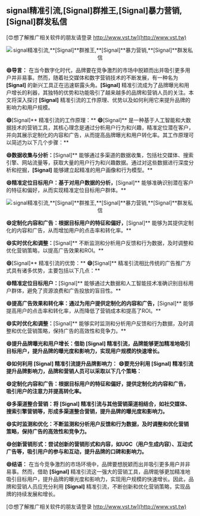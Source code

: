 ## **signal精准引流,**[Signal]**群推王,**[Signal]**暴力营销,**[Signal]**群发私信**

[😍想了解推广相关软件的朋友请登录 http://www.vst.tw](http://www.vst.tw)

 <center><img src="https://vst.tw/MP4/tuiguang/png/7.png" alt="signal精准引流,**[Signal]**群推王,**[Signal]**暴力营销,**[Signal]**群发私信"></center>

**😄导言：**
在当今数字化时代，品牌要在竞争激烈的市场中脱颖而出并吸引更多用户并非易事。然而，随着社交媒体和数字营销技术的不断发展，有一种名为 **[Signal]** 的新兴工具正在迅速崭露头角。**[Signal]** 精准引流成为了品牌曝光和用户增长的利器，其独特的优势和功能吸引了越来越多的品牌和营销人员的关注。本文将深入探讨 **[Signal]** 精准引流的工作原理、优势以及如何利用它来提升品牌的影响力和用户规模。

**😄**[Signal]** 精准引流的工作原理：**
**😄**[Signal]** 是一种基于人工智能和大数据技术的营销工具，其核心理念是通过分析用户行为和兴趣，精准定位潜在客户，并向其展示定制化的内容和广告，从而提高品牌曝光和用户转化率。其工作原理可以简述为以下几个步骤：**

**😄数据收集与分析：**[Signal]** 能够通过多渠道的数据收集，包括社交媒体、搜索引擎、网站流量等，获取大量的用户行为和兴趣数据。通过对这些数据进行深度分析和挖掘，**[Signal]** 能够建立起精准的用户画像和行为模型。**

**😄精准定位目标用户：基于对用户数据的分析，**[Signal]** 能够准确识别潜在客户的特征和偏好，从而实现精准定位目标用户群体。**

 <center><img src="https://vst.tw/MP4/tuiguang/png/2.png" alt="signal精准引流,**[Signal]**群推王,**[Signal]**暴力营销,**[Signal]**群发私信"></center>

**😄定制化内容和广告：根据目标用户的特征和偏好，**[Signal]** 能够为其提供定制化的内容和广告，从而增加用户的点击率和转化率。**

**😄实时优化和调整：**[Signal]** 不断监测和分析用户反馈和行为数据，及时调整和优化营销策略，以提高广告效果和ROI。**

**😄**[Signal]** 精准引流的优势：**
**😄**[Signal]** 精准引流相比传统的广告推广方式具有诸多优势，主要包括以下几点：**

**😄精准定位目标用户：**[Signal]** 能够通过大数据和人工智能技术准确识别目标用户群体，避免了资源浪费和广告投放的盲目性。**

**😄提高广告效果和转化率：通过为用户提供定制化的内容和广告，**[Signal]** 能够提高用户的点击率和转化率，从而降低了营销成本和提高了ROI。**

**😄实时优化和调整：**[Signal]** 能够实时监测和分析用户反馈和行为数据，及时调整和优化营销策略，保持广告的高效性和竞争力。**

**😄提升品牌曝光和用户增长：借助 **[Signal]** 精准引流，品牌能够更加精准地吸引目标用户，提升品牌的曝光度和影响力，实现用户规模的快速增长。**

**😄如何利用 **[Signal]** 精准引流提升品牌影响力：**
**😄要充分利用 **[Signal]** 精准引流提升品牌影响力，品牌和营销人员可以采取以下几个策略：**

**😄定制化内容和广告：根据目标用户的特征和偏好，提供定制化的内容和广告，吸引用户的注意力并提高转化率。**

**😄多渠道整合营销：将 **[Signal]** 精准引流与其他营销渠道相结合，如社交媒体、搜索引擎营销等，形成多渠道整合营销，提升品牌的曝光度和影响力。**

**😄实时监测和优化：不断监测和分析用户反馈和行为数据，及时调整和优化营销策略，保持广告的高效性和竞争力。**

**😄创新营销形式：尝试创新的营销形式和内容，如UGC（用户生成内容）、互动式广告等，吸引用户的参与和互动，提升品牌的口碑和影响力。**

**😄结语：**
在当今竞争激烈的市场环境中，品牌要想脱颖而出并吸引更多用户并非易事。然而，借助 **[Signal]** 精准引流这一强大的营销工具，品牌能够更加精准地吸引目标用户，提升品牌的曝光度和影响力，实现用户规模的快速增长。因此，品牌和营销人员应充分利用 **[Signal]** 精准引流，不断创新和优化营销策略，实现品牌的持续发展和增长。

[😍想了解推广相关软件的朋友请登录 http://www.vst.tw](http://www.vst.tw)



